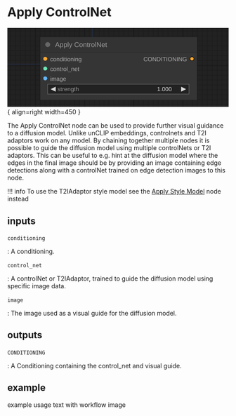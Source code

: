 # Apply ControlNet

![Apply ControlNet node](media/ApplyControlNet.svg){ align=right width=450 }

The Apply ControlNet node can be used to provide further visual guidance to a diffusion model. Unlike unCLIP embeddings, controlnets and T2I adaptors work on any model. By chaining together multiple nodes it is possible to guide the diffusion model using multiple controlNets or T2I adaptors. This can be useful to e.g. hint at the diffusion model where the edges in the final image should be by providing an image containing edge detections along with a controlNet trained on edge detection images to this node.

!!! info
    To use the T2IAdaptor style model see the [Apply Style Model](ApplyStyleModel.md) node instead


## inputs

`conditioning`

:   A conditioning.

`control_net`

:   A controlNet or T2IAdaptor, trained to guide the diffusion model using specific image data.

`image`

:   The image used as a visual guide for the diffusion model.

## outputs

`CONDITIONING`

:   A Conditioning containing the control_net and visual guide.

## example

example usage text with workflow image